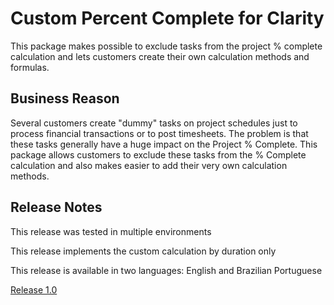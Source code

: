 # Custom Percent Complete for Clarity
This package makes possible to exclude tasks from the project % complete calculation and lets customers create their own calculation methods and formulas.

## Business Reason
Several customers create "dummy" tasks on project schedules just to process financial transactions or to post timesheets. The problem is that these tasks generally have a huge impact on the Project % Complete. This package allows customers to exclude these tasks from the % Complete calculation and also makes easier to add their very own calculation methods.

## Release Notes
This release was tested in multiple environments

This release implements the custom calculation by duration only

This release is available in two languages: English and Brazilian Portuguese

[Release 1.0](https://github.com/thiagobottoni/Custom-Percent-Complete-for-Clarity/releases/tag/v1.0)
